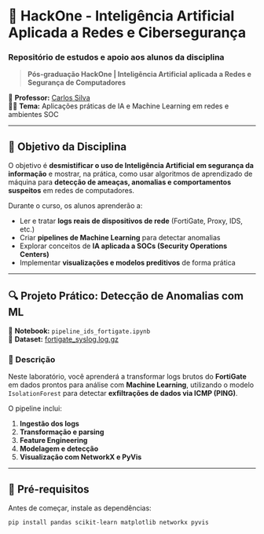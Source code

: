 # 🧠 HackOne - Inteligência Artificial Aplicada a Redes e Cibersegurança

### Repositório de estudos e apoio aos alunos da disciplina  
> **Pós-graduação HackOne | Inteligência Artificial aplicada a Redes e Segurança de Computadores**

📘 **Professor:** [Carlos Silva](https://www.linkedin.com/in/carlossilva-cybersec/)  
👨‍💻 **Tema:** Aplicações práticas de IA e Machine Learning em redes e ambientes SOC

---

## 🚀 Objetivo da Disciplina

O objetivo é **desmistificar o uso de Inteligência Artificial em segurança da informação** e mostrar, na prática, como usar algoritmos de aprendizado de máquina para **detecção de ameaças, anomalias e comportamentos suspeitos** em redes de computadores.

Durante o curso, os alunos aprenderão a:

- Ler e tratar **logs reais de dispositivos de rede** (FortiGate, Proxy, IDS, etc.)  
- Criar **pipelines de Machine Learning** para detectar anomalias  
- Explorar conceitos de **IA aplicada a SOCs (Security Operations Centers)**  
- Implementar **visualizações e modelos preditivos** de forma prática  

---

## 🔍 Projeto Prático: Detecção de Anomalias com ML

📄 **Notebook:** `pipeline_ids_fortigate.ipynb`  
📂 **Dataset:** [fortigate_syslog.log.gz](https://raw.githubusercontent.com/carlossilva-cybersec/hackone_pos/refs/heads/main/network-anomaly-detection-lab/fortigate_syslog.log.gz)

### 🧩 Descrição
Neste laboratório, você aprenderá a transformar logs brutos do **FortiGate** em dados prontos para análise com **Machine Learning**, utilizando o modelo `IsolationForest` para detectar **exfiltrações de dados via ICMP (PING)**.

O pipeline inclui:
1. **Ingestão dos logs**
2. **Transformação e parsing**
3. **Feature Engineering**
4. **Modelagem e detecção**
5. **Visualização com NetworkX e PyVis**

---

## 🧰 Pré-requisitos

Antes de começar, instale as dependências:

```bash
pip install pandas scikit-learn matplotlib networkx pyvis
